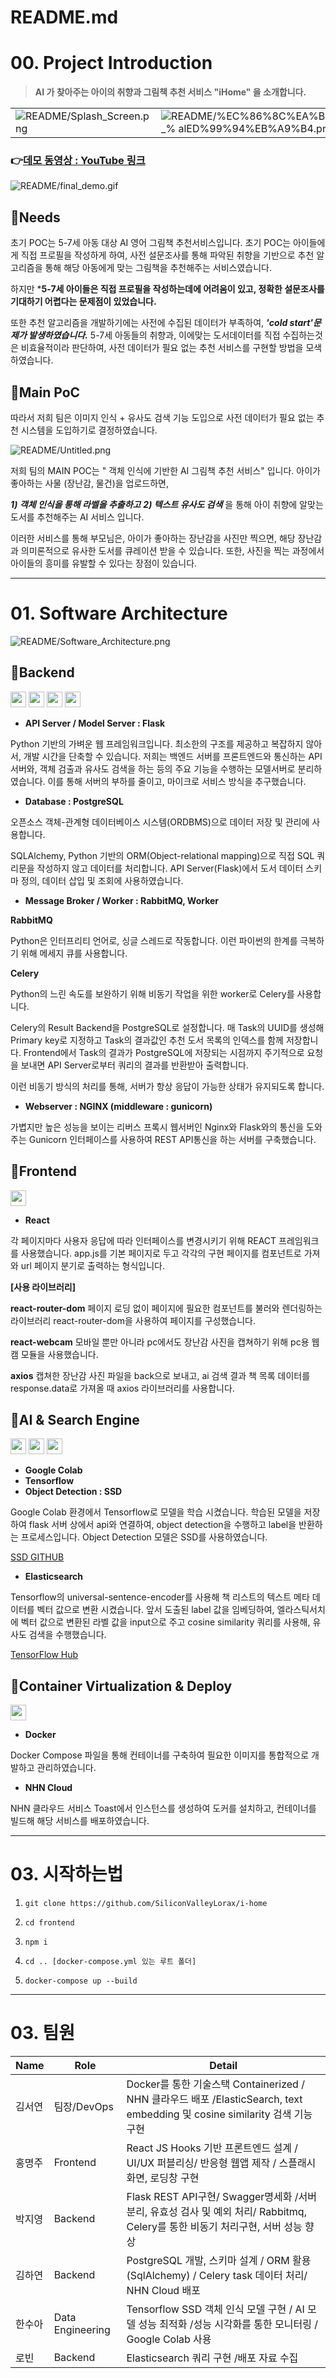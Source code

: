# README.md

# 00. Project Introduction


> **AI 가 찾아주는 아이의 취향과 그림책 추천 서비스  "iHome" 을 소개합니다.**


|   |   |
|---|---|
|![README/Splash_Screen.png](README/Splash_Screen.png)   | ![README/%EC%86%8C%EA%B0%9C_% alED%99%94%EB%A9%B4.png](README/%EC%86%8C%EA%B0%9C_%ED%99%94%EB%A9%B4.png)  |


### 👉[데모 동영상 : YouTube 링크 ](https://www.youtube.com/watch?v=ZtOEeWc1jy4)
![README/final_demo.gif](README/final_demo.gif)
 
## 🔎Needs
초기 POC는 5-7세 아동 대상 AI 영어 그림책 추천서비스입니다. 초기 POC는 아이들에게 직접 프로필을 작성하게 하여, 사전 설문조사를 통해 파악된 취향을 기반으로 추천 알고리즘을 통해 해당 아동에게 맞는 그림책을 추천해주는 서비스였습니다.

하지만 ***5-7세 아이들은 직접 프로필을 작성하는데에 어려움이 있고, 정확한 설문조사를 기대하기 어렵다는 문제점이 있었습니다.**

또한 추천 알고리즘을 개발하기에는 사전에 수집된 데이터가 부족하여, ***'cold start'문제가 발생하였습니다.*** 5-7세 아동들의 취향과, 이에맞는 도서데이터를 직접 수집하는것은 비효율적이라 판단하여, 사전 데이터가 필요 없는 추천 서비스를 구현할 방법을 모색하였습니다. 


## 🌟Main **PoC**

따라서 저희 팀은 이미지 인식 + 유사도 검색 기능 도입으로 사전 데이터가 필요 없는 추천 시스템을 도입하기로 결정하였습니다. 


![README/Untitled.png](README/Untitled.png)

저희 팀의 MAIN POC는 " 객체 인식에 기반한 AI 그림책 추천 서비스" 입니다. 아이가 좋아하는 사물 (장난감, 물건)을 업로드하면,

***1) 객체 인식을 통해 라벨을 추출하고***
***2) 텍스트 유사도 검색*** 
을 통해 아이 취향에 알맞는 도서를 추천해주는 AI 서비스 입니다. 

이러한 서비스를 통해 부모님은, 아이가 좋아하는 장난감을 사진만 찍으면, 해당 장난감과 의미론적으로 유사한 도서를 큐레이션 받을 수 있습니다. 또한, 사진을 찍는 과정에서 아이들의 흥미를 유발할 수 있다는 장점이 있습니다. 


---

# 01. Software Architecture

 

![README/Software_Architecture.png](README/Software_Architecture.png)





## 📍Backend
<img src="https://img.shields.io/badge/Flask-000000?style=flat-square&logo=Flask&logoColor=white" height="25px"/></a>
<img src="https://img.shields.io/badge/PostgreSQL-4169E1?style=flat-square&logo=PostgreSQL&logoColor=white" height="25px"/></a>
<img src="https://img.shields.io/badge/RabbitMQ-FF6600?style=flat-square&logo=RabbitMQ&logoColor=white" height="25px"/></a>
<img src="https://img.shields.io/badge/NGINX-009639?style=flat-square&logo=NGINX&logoColor=white" height="25px"/></a>

- **API Server / Model Server : Flask**

Python 기반의 가벼운 웹 프레임워크입니다. 최소한의 구조를 제공하고 복잡하지 않아서, 개발 시간을 단축할 수 있습니다. 저희는 백엔드 서버를 프론트엔드와 통신하는 API서버와, 객체 검출과 유사도 검색을 하는 등의 주요 기능을 수행하는 모델서버로 분리하였습니다. 이를 통해 서버의 부하를 줄이고, 마이크로 서비스 방식을 추구했습니다.

- **Database : PostgreSQL**

오픈소스 객체-관계형 데이터베이스 시스템(ORDBMS)으로 데이터 저장 및 관리에 사용합니다.

SQLAlchemy, Python 기반의 ORM(Object-relational mapping)으로 직접 SQL 쿼리문을 작성하지 않고 데이터를 처리합니다. API Server(Flask)에서 도서 데이터 스키마 정의, 데이터 삽입 및 조회에 사용하였습니다.

- **Message Broker / Worker : RabbitMQ, Worker**

**RabbitMQ**

Python은 인터프리티 언어로, 싱글 스레드로 작동합니다. 이런 파이썬의 한계를 극복하기 위해 메세지 큐를 사용합니다.

**Celery**

Python의 느린 속도를 보완하기 위해 비동기 작업을 위한 worker로 Celery를 사용합니다.

Celery의 Result Backend을 PostgreSQL로 설정합니다. 매 Task의 UUID를 생성해 Primary key로 지정하고 Task의 결과값인 추천 도서 목록의 인덱스를 함께 저장합니다. Frontend에서 Task의 결과가 PostgreSQL에 저장되는 시점까지 주기적으로 요청을 보내면 API Server로부터 쿼리의 결과를 반환받아 출력합니다.

이런 비동기 방식의 처리를 통해, 서버가 항상 응답이 가능한 상태가 유지되도록 합니다.

- **Webserver : NGINX (middleware : gunicorn)**

가볍지만 높은 성능을 보이는 리버스 프록시 웹서버인 Nginx와 Flask와의 통신을 도와주는 Gunicorn 인터페이스를 사용하여 REST API통신을 하는 서버를 구축했습니다.


## 📍Frontend
<img src="https://img.shields.io/badge/React-61DAFB?style=flat-square&logo=React&logoColor=white" height="25px"/></a>

- **React**

각 페이지마다 사용자 응답에 따라 인터페이스를 변경시키기 위해 REACT 프레임워크를 사용했습니다. app.js를 기본 페이지로 두고 각각의 구현 페이지를 컴포넌트로 가져와 url 페이지 분기로 출력하는 형식입니다.

**[사용 라이브러리]**

**react-router-dom**
페이지 로딩 없이 페이지에 필요한 컴포넌트를 불러와 렌더링하는 라이브러리 react-router-dom을 사용하여 페이지를 구성했습니다.

**react-webcam**
모바일 뿐만 아니라 pc에서도 장난감 사진을 캡쳐하기 위해 pc용 웹캠 모듈을 사용했습니다.

**axios**
캡쳐한 장난감 사진 파일을 back으로 보내고, ai 검색 결과 책 목록 데이터를 response.data로 가져올 때 axios 라이브러리를 사용합니다.


## 📍AI & Search Engine
<img src="https://img.shields.io/badge/Google Colab-F9AB00?style=flat-square&logo=Google Colab&logoColor=white" height="25px"/></a>
<img src="https://img.shields.io/badge/TensorFlow-FF6F00?style=flat-square&logo=TensorFlow&logoColor=white" height="25px"/></a>
<img src="https://img.shields.io/badge/Elasticsearch-005571?style=flat-square&logo=Elasticsearch&logoColor=white" height="25px"/></a>


- **Google Colab**
- **Tensorflow**
- **Object Detection : SSD**

Google Colab 환경에서 Tensorflow로 모델을 학습 시켰습니다. 학습된 모델을 저장하여 flask 서버 상에서 api와 연결하여, object detection을 수행하고 label을 반환하는 프로세스입니다. Object Detection 모델은 SSD를 사용하였습니다. 

[SSD GITHUB](https://github.com/balancap/SSD-Tensorflow)

- **Elasticsearch**

Tensorflow의 universal-sentence-encoder를 사용해 책 리스트의 텍스트 메타 데이터를 벡터 값으로 변환 시켰습니다. 앞서 도출된 label 값을 임베딩하여, 엘라스틱서치에 벡터 값으로 변환된 라벨 값을 input으로 주고 cosine similarity 쿼리를 사용해, 유사도 검색을 수행했습니다. 

[TensorFlow Hub](https://tfhub.dev/google/universal-sentence-encoder/4)

## 📍Container Virtualization & Deploy
<img src="https://img.shields.io/badge/Docker-2496ED?style=flat-square&logo=Docker&logoColor=white" height="25px"/></a>

- **Docker**

Docker Compose 파일을 통해 컨테이너를 구축하여 필요한 이미지를 통합적으로 개발하고 관리하였습니다.

- **NHN Cloud**

NHN 클라우드 서비스 Toast에서 인스턴스를 생성하여 도커를 설치하고, 컨테이너를 빌드해 해당 서비스를 배포하였습니다.

---
# 03. 시작하는법

1.  ` git clone https://github.com/SiliconValleyLorax/i-home ` 

2. `cd frontend`

3. `npm i`

4. `cd .. [docker-compose.yml 있는 루트 폴더]`

5. `docker-compose up --build`



---
# 03. 팀원
| Name | Role  | Detail|
|---|---|---|
|김서연 |	팀장/DevOps	| Docker를 통한 기술스택 Containerized / NHN 클라우드 배포 /ElasticSearch, text embedding 및 cosine similarity 검색 기능 구현 |
|홍명주 |	Frontend	| React JS Hooks 기반 프론트엔드 설계 / UI/UX 퍼블리싱/ 반응형 웹앱 제작 / 스플래시 화면, 로딩창 구현|
|박지영	| Backend |	Flask REST API구현/ Swagger명세화 /서버 분리, 유효성 검사 및 예외 처리/ Rabbitmq, Celery를 통한 비동기 처리구현, 서버 성능 향상|
|김하연 |	Backend	| PostgreSQL 개발, 스키마 설계 / ORM 활용 (SqlAlchemy) / Celery task 데이터 처리/ NHN Cloud 배포|
|한수아 |	Data Engineering	| Tensorflow SSD 객체 인식 모델 구현 / AI 모델 성능 최적화 /성능 시각화를 통한 모니터링 / Google Colab 사용|
|로빈	|Backend	|Elasticsearch 쿼리 구현 /배포 자료 수집|

